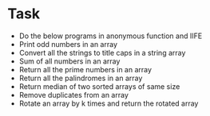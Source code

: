 # Task
<ul><li>Do the below programs in anonymous function and IIFE</li>
<li>Print odd numbers in an array</li>
<li>Convert all the strings to title caps in a string array</li>
<li>Sum of all numbers in an array</li>
<li>Return all the prime numbers in an array</li>
<li>Return all the palindromes in an array</li>
<li>Return median of two sorted arrays of same size</li>
<li>Remove duplicates from an array</li>
<li>Rotate an array by k times and return the rotated array</li></ul>
